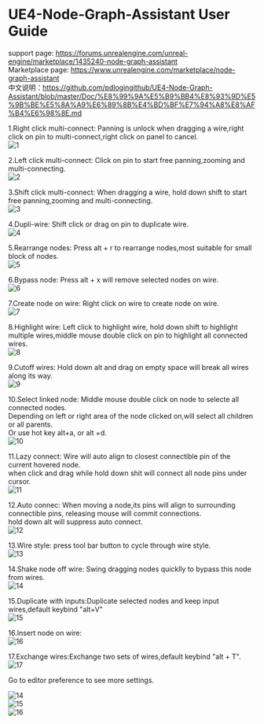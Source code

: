 # UE4-Node-Graph-Assistant User Guide

support page: https://forums.unrealengine.com/unreal-engine/marketplace/1435240-node-graph-assistant  
Marketplace page: https://www.unrealengine.com/marketplace/node-graph-assistant  
中文说明：https://github.com/pdlogingithub/UE4-Node-Graph-Assistant/blob/master/Doc/%E8%99%9A%E5%B9%BB4%E8%93%9D%E5%9B%BE%E5%8A%A9%E6%89%8B%E4%BD%BF%E7%94%A8%E8%AF%B4%E6%98%8E.md  

1.Right click multi-connect: Panning is unlock when dragging a wire,right click on pin to multi-connect,right click on panel to cancel.  
![1](Resource/1.4/drag_pan_multi-connect.gif)  

2.Left click multi-connect: Click on pin to start free panning,zooming and multi-connecting.  
![2](Resource/1.4/click_pan_multi-connect.gif)  

3.Shift click multi-connect: When dragging a wire, hold down shift to start free panning,zooming and multi-connecting.  
![3](Resource/1.4/shift_pan_multi-connect.gif)  

4.Dupli-wire: Shift click or drag on pin to duplicate wire.  
![4](Resource/1.4/dupli_wire.gif)  

5.Rearrange nodes: Press alt + r to rearrange nodes,most suitable for small block of nodes.   
![5](Resource/1.4/rearrange.gif)  

6.Bypass node: Press alt + x will remove selected nodes on wire.  
![6](Resource/1.4/bypass.gif)  

7.Create node on wire: Right click on wire to create node on wire.  
![7](Resource/1.4/insert.gif)

8.Highlight wire: Left click to highlight wire, hold down shift to highlight multiple wires,middle mouse double click on pin to highlight all connected wires.  
![8](Resource/1.4/highlight.gif)  

9.Cutoff wires: Hold down alt and drag on empty space will break all wires along its way.  
![9](Resource/1.4/cutoff.gif)  

10.Select linked node: Middle mouse double click on node to selecte all connected nodes.  
Depending on left or right area of the node clicked on,will select all children or all parents.  
Or use hot key alt+a, or alt +d.  
![10](Resource/1.4/select_linked.gif)  

11.Lazy connect: Wire will auto align to closest connectible pin of the current hovered node.  
when click and drag while hold down shit will connect all node pins under cursor.  
![11](Resource/1.5/lazy_connect.gif)  
 
12.Auto connec: When moving a node,its pins will align to surrounding connectible pins, releasing mouse will commit connections.  
hold down alt will suppress auto connect.   
![12](Resource/1.5/auto_connect.gif)  

13.Wire style: press tool bar button to cycle through wire style.  
![13](Resource/1.5/wire_style.gif)  

14.Shake node off wire: Swing dragging nodes quicklly to bypass this node from wires.  
![14](Resource/1.6/shake_node_off_wire.gif)  

15.Duplicate with inputs:Duplicate selected nodes and keep input wires,default keybind "alt+V"  
![15](Resource/1.6/dupli_node_with_input.gif)  

16.Insert node on wire:  
![16](Resource/1.6/insert_node_on_wire.gif)  

17.Exchange wires:Exchange two sets of wires,default keybind "alt + T".   
![17](Resource/1.6/exchange_wires.gif)  

Go to editor preference to see more settings.  

![14](Resource/1.5/instruction_plugin.png)  
![15](Resource/1.5/instruction_keybind.png)  
![16](Resource/1.5/instruction_config.png)  




 
